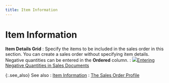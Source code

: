 ```yaml
---
title: Item Information
---
```


# Item Information


**Item Details Grid**
: Specify the items to be included in the sales order in this section. You can create a sales order without specifying item details. Negative quantities can be entered in the **Ordered** column.
: ![]({{site.sp_baseurl}}/img/lens.gif)[Entering Negative Quantities in Sales Documents]({{site.sp_baseurl}}/sales-docs/docs-profile/contents/item-info/details/add-kits/entering_negative_quantities_in_sales_documents.html)


{:.see_also}
See also
: [Item Information]({{site.sp_baseurl}}/sales-docs/docs-profile/contents/item-info/item_information_item_details_grid_sales_content.html)
: [The Sales Order Profile]({{site.sp_baseurl}}/sales-docs/sales-orders/create-a-sales-order/create-a-new-sales-order/the_sales_order_profile.html)
